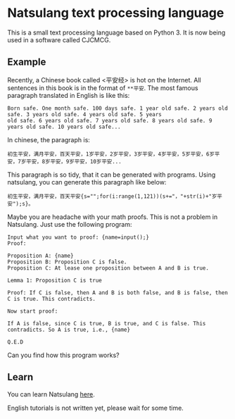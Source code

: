 # Natsulang text processing language
This is a small text processing language based on Python 3. It is now being used in a software called CJCMCG.

## Example
Recently, a Chinese book called <平安经> is hot on the Internet. All sentences in this book is in the format of `**平安`. The most famous paragraph translated in English is like this:
```
Born safe. One month safe. 100 days safe. 1 year old safe. 2 years old safe. 3 years old safe. 4 years old safe. 5 years
old safe. 6 years old safe. 7 years old safe. 8 years old safe. 9 years old safe. 10 years old safe...
```
In chinese, the paragraph is:
```
初生平安，满月平安，百天平安，1岁平安，2岁平安，3岁平安，4岁平安，5岁平安，6岁平安，7岁平安，8岁平安，9岁平安，10岁平安...
```
This paragraph is so tidy, that it can be generated with programs. Using natsulang, you can generate this paragraph like below:
```
初生平安，满月平安，百天平安{s="";for(i:range(1,121))(s+="，"+str(i)+"岁平安");s}。
```
Maybe you are headache with your math proofs. This is not a problem in Natsulang. Just use the following program:
```
Input what you want to proof: {name=input();}
Proof:

Proposition A: {name}
Proposition B: Proposition C is false.
Proposition C: At lease one proposition between A and B is true.

Lemma 1: Proposition C is true

Proof: If C is false, then A and B is both false, and B is false, then C is true. This contradicts.

Now start proof:

If A is false, since C is true, B is true, and C is false. This contradicts. So A is true, i.e., {name}

Q.E.D
```
Can you find how this program works?

## Learn
You can learn Natsulang [here](https://github.com/CJC-Apps/natsulang/wiki).

English tutorials is not written yet, please wait for some time.
